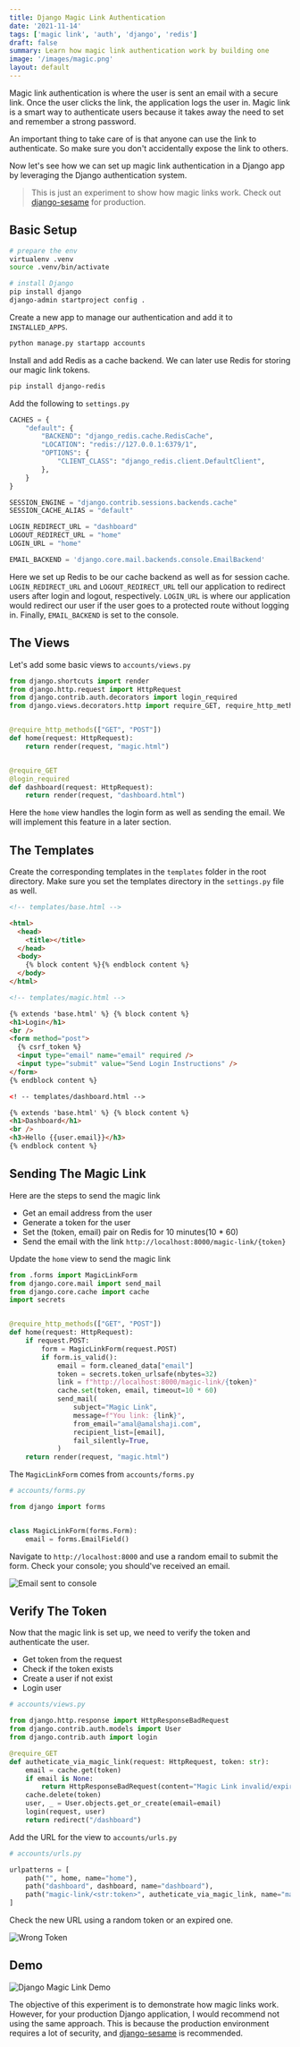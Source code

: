 ```yaml
---
title: Django Magic Link Authentication
date: '2021-11-14'
tags: ['magic link', 'auth', 'django', 'redis']
draft: false
summary: Learn how magic link authentication work by building one
image: '/images/magic.png'
layout: default
---
```



Magic link authentication is where the user is sent an email with a secure link. Once the user clicks the link, the application logs the user in. Magic link is a smart way to authenticate users because it takes away the need to set and remember a strong password.

An important thing to take care of is that anyone can use the link to authenticate. So make sure you don't accidentally expose the link to others.

Now let's see how we can set up magic link authentication in a Django app by leveraging the Django authentication system.

> This is just an experiment to show how magic links work. Check out [django-sesame](https://github.com/aaugustin/django-sesame) for production.

## Basic Setup

```bash
# prepare the env
virtualenv .venv
source .venv/bin/activate

# install Django
pip install django
django-admin startproject config .
```

Create a new app to manage our authentication and add it to `INSTALLED_APPS`.

```bash
python manage.py startapp accounts
```

Install and add Redis as a cache backend. We can later use Redis for storing our magic link tokens.

```bash
pip install django-redis
```

Add the following to `settings.py`

```python
CACHES = {
    "default": {
        "BACKEND": "django_redis.cache.RedisCache",
        "LOCATION": "redis://127.0.0.1:6379/1",
        "OPTIONS": {
            "CLIENT_CLASS": "django_redis.client.DefaultClient",
        },
    }
}

SESSION_ENGINE = "django.contrib.sessions.backends.cache"
SESSION_CACHE_ALIAS = "default"

LOGIN_REDIRECT_URL = "dashboard"
LOGOUT_REDIRECT_URL = "home"
LOGIN_URL = "home"

EMAIL_BACKEND = 'django.core.mail.backends.console.EmailBackend'
```

Here we set up Redis to be our cache backend as well as for session cache. `LOGIN_REDIRECT_URL` and `LOGOUT_REDIRECT_URL` tell our application to redirect users after login and logout, respectively. `LOGIN_URL` is where our application would redirect our user if the user goes to a protected route without logging in. Finally, `EMAIL_BACKEND` is set to the console.

## The Views

Let's add some basic views to `accounts/views.py`

```python
from django.shortcuts import render
from django.http.request import HttpRequest
from django.contrib.auth.decorators import login_required
from django.views.decorators.http import require_GET, require_http_methods


@require_http_methods(["GET", "POST"])
def home(request: HttpRequest):
    return render(request, "magic.html")


@require_GET
@login_required
def dashboard(request: HttpRequest):
    return render(request, "dashboard.html")
```

Here the `home` view handles the login form as well as sending the email. We will implement this feature in a later section.

## The Templates

Create the corresponding templates in the `templates` folder in the root directory. Make sure you set the templates directory in the `settings.py` file as well.

```html
<!-- templates/base.html -->

<html>
  <head>
    <title></title>
  </head>
  <body>
    {% block content %}{% endblock content %}
  </body>
</html>
```

```html
<!-- templates/magic.html -->

{% extends 'base.html' %} {% block content %}
<h1>Login</h1>
<br />
<form method="post">
  {% csrf_token %}
  <input type="email" name="email" required />
  <input type="submit" value="Send Login Instructions" />
</form>
{% endblock content %}
```

```html
<! -- templates/dashboard.html -->

{% extends 'base.html' %} {% block content %}
<h1>Dashboard</h1>
<br />
<h3>Hello {{user.email}}</h3>
{% endblock content %}
```

## Sending The Magic Link

Here are the steps to send the magic link

- Get an email address from the user
- Generate a token for the user
- Set the (token, email) pair on Redis for 10 minutes(10 \* 60)
- Send the email with the link `http://localhost:8000/magic-link/{token}`

Update the `home` view to send the magic link

```python
from .forms import MagicLinkForm
from django.core.mail import send_mail
from django.core.cache import cache
import secrets


@require_http_methods(["GET", "POST"])
def home(request: HttpRequest):
    if request.POST:
        form = MagicLinkForm(request.POST)
        if form.is_valid():
            email = form.cleaned_data["email"]
            token = secrets.token_urlsafe(nbytes=32)
            link = f"http://localhost:8000/magic-link/{token}"
            cache.set(token, email, timeout=10 * 60)
            send_mail(
                subject="Magic Link",
                message=f"You link: {link}",
                from_email="amal@amalshaji.com",
                recipient_list=[email],
                fail_silently=True,
            )
    return render(request, "magic.html")
```

The `MagicLinkForm` comes from `accounts/forms.py`

```python
# accounts/forms.py

from django import forms


class MagicLinkForm(forms.Form):
    email = forms.EmailField()
```

Navigate to `http://localhost:8000` and use a random email to submit the form. Check your console; you should've received an email.

![Email sent to console](https://cdn.hashnode.com/res/hashnode/image/upload/v1636878714640/vQ6y8Zy61.png)

## Verify The Token

Now that the magic link is set up, we need to verify the token and authenticate the user.

- Get token from the request
- Check if the token exists
- Create a user if not exist
- Login user

```python
# accounts/views.py

from django.http.response import HttpResponseBadRequest
from django.contrib.auth.models import User
from django.contrib.auth import login

@require_GET
def autheticate_via_magic_link(request: HttpRequest, token: str):
    email = cache.get(token)
    if email is None:
        return HttpResponseBadRequest(content="Magic Link invalid/expired")
    cache.delete(token)
    user, _ = User.objects.get_or_create(email=email)
    login(request, user)
    return redirect("/dashboard")
```

Add the URL for the view to `accounts/urls.py`

```python
# accounts/urls.py

urlpatterns = [
    path("", home, name="home"),
    path("dashboard", dashboard, name="dashboard"),
    path("magic-link/<str:token>", autheticate_via_magic_link, name="magic_link"),
]
```

Check the new URL using a random token or an expired one.

![Wrong Token](https://cdn.hashnode.com/res/hashnode/image/upload/v1636884872738/QuL2AzeAb.png)

## Demo

![Django Magic Link Demo](https://cdn.hashnode.com/res/hashnode/image/upload/v1636889184583/Z2w5oV9yJ.gif)

The objective of this experiment is to demonstrate how magic links work. However, for your production Django application, I would recommend not using the same approach. This is because the production environment requires a lot of security, and [django-sesame](https://github.com/aaugustin/django-sesame) is recommended.